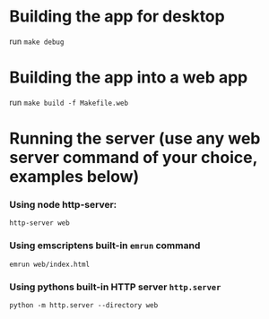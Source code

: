 # Building the app for desktop

run `make debug`

# Building the app into a web app

run `make build -f Makefile.web`

# Running the server (use any web server command of your choice, examples below)

### Using node http-server:

`http-server web`

### Using emscriptens built-in `emrun` command

`emrun web/index.html`

### Using pythons built-in HTTP server `http.server`

`python -m http.server --directory web`
